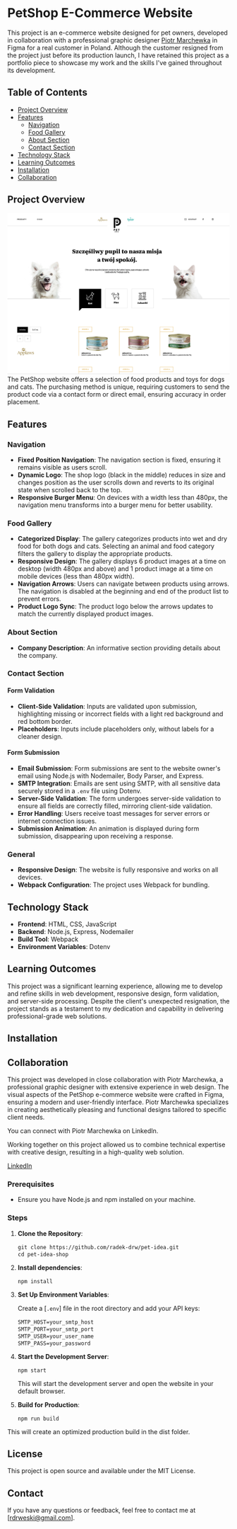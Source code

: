 # PetShop E-Commerce Website

This project is an e-commerce website designed for pet owners, developed in collaboration with a professional graphic designer [Piotr Marchewka](https://www.linkedin.com/in/piotr-marchewka-9a9a69173/) in Figma for a real customer in Poland. Although the customer resigned from the project just before its production launch, I have retained this project as a portfolio piece to showcase my work and the skills I've gained throughout its development.

## Table of Contents

- [Project Overview](#project-overview)
- [Features](#features)
  - [Navigation](#navigation)
  - [Food Gallery](#food-gallery)
  - [About Section](#about-section)
  - [Contact Section](#contact-section)
- [Technology Stack](#technology-stack)
- [Learning Outcomes](#learning-outcomes)
- [Installation](#installation)
- [Collaboration](#collaboration)

## Project Overview

![PetShop Website Screenshot](page_screenshot.png)
The PetShop website offers a selection of food products and toys for dogs and cats. The purchasing method is unique, requiring customers to send the product code via a contact form or direct email, ensuring accuracy in order placement.

## Features

### Navigation

- **Fixed Position Navigation**: The navigation section is fixed, ensuring it remains visible as users scroll.
- **Dynamic Logo**: The shop logo (black in the middle) reduces in size and changes position as the user scrolls down and reverts to its original state when scrolled back to the top.
- **Responsive Burger Menu**: On devices with a width less than 480px, the navigation menu transforms into a burger menu for better usability.

### Food Gallery

- **Categorized Display**: The gallery categorizes products into wet and dry food for both dogs and cats. Selecting an animal and food category filters the gallery to display the appropriate products.
- **Responsive Design**: The gallery displays 6 product images at a time on desktop (width 480px and above) and 1 product image at a time on mobile devices (less than 480px width).
- **Navigation Arrows**: Users can navigate between products using arrows. The navigation is disabled at the beginning and end of the product list to prevent errors.
- **Product Logo Sync**: The product logo below the arrows updates to match the currently displayed product images.

### About Section

- **Company Description**: An informative section providing details about the company.

### Contact Section

#### Form Validation

- **Client-Side Validation**: Inputs are validated upon submission, highlighting missing or incorrect fields with a light red background and red bottom border.
- **Placeholders**: Inputs include placeholders only, without labels for a cleaner design.

#### Form Submission

- **Email Submission**: Form submissions are sent to the website owner's email using Node.js with Nodemailer, Body Parser, and Express.
- **SMTP Integration**: Emails are sent using SMTP, with all sensitive data securely stored in a `.env` file using Dotenv.
- **Server-Side Validation**: The form undergoes server-side validation to ensure all fields are correctly filled, mirroring client-side validation.
- **Error Handling**: Users receive toast messages for server errors or internet connection issues.
- **Submission Animation**: An animation is displayed during form submission, disappearing upon receiving a response.

### General

- **Responsive Design**: The website is fully responsive and works on all devices.
- **Webpack Configuration**: The project uses Webpack for bundling.

## Technology Stack

- **Frontend**: HTML, CSS, JavaScript
- **Backend**: Node.js, Express, Nodemailer
- **Build Tool**: Webpack
- **Environment Variables**: Dotenv

## Learning Outcomes

This project was a significant learning experience, allowing me to develop and refine skills in web development, responsive design, form validation, and server-side processing. Despite the client's unexpected resignation, the project stands as a testament to my dedication and capability in delivering professional-grade web solutions.

## Installation

## Collaboration

This project was developed in close collaboration with Piotr Marchewka, a professional graphic designer with extensive experience in web design. The visual aspects of the PetShop e-commerce website were crafted in Figma, ensuring a modern and user-friendly interface. Piotr Marchewka specializes in creating aesthetically pleasing and functional designs tailored to specific client needs.

You can connect with Piotr Marchewka on LinkedIn.

Working together on this project allowed us to combine technical expertise with creative design, resulting in a high-quality web solution.

[LinkedIn](https://www.linkedin.com/in/piotr-marchewka-9a9a69173/)

### Prerequisites

- Ensure you have Node.js and npm installed on your machine.

### Steps

1. **Clone the Repository**:

   ```shell
   git clone https://github.com/radek-drw/pet-idea.git
   cd pet-idea-shop
   ```

2. **Install dependencies**:

   ```shell
   npm install
   ```

3. **Set Up Environment Variables**:

   Create a [`.env`] file in the root directory and add your API keys:

   ```env
   SMTP_HOST=your_smtp_host
   SMTP_PORT=your_smtp_port
   SMTP_USER=your_user_name
   SMTP_PASS=your_password
   ```

4. **Start the Development Server**:

   ```shell
   npm start
   ```

   This will start the development server and open the website in your default browser.

5. **Build for Production**:

   ```shell
   npm run build
   ```

This will create an optimized production build in the dist folder.

## License

This project is open source and available under the MIT License.

## Contact

If you have any questions or feedback, feel free to contact me at [rdrweski@gmail.com].
